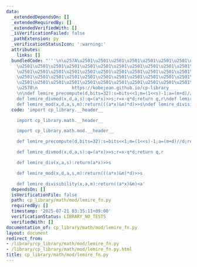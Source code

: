 ```yaml
---
data:
  _extendedDependsOn: []
  _extendedRequiredBy: []
  _extendedVerifiedWith: []
  _isVerificationFailed: false
  _pathExtension: py
  _verificationStatusIcon: ':warning:'
  attributes:
    links: []
  bundledCode: "'''\n\u257A\u2501\u2501\u2501\u2501\u2501\u2501\u2501\u2501\u2501\u2501\
    \u2501\u2501\u2501\u2501\u2501\u2501\u2501\u2501\u2501\u2501\u2501\u2501\u2501\
    \u2501\u2501\u2501\u2501\u2501\u2501\u2501\u2501\u2501\u2501\u2501\u2501\u2501\
    \u2501\u2501\u2501\u2501\u2501\u2501\u2501\u2501\u2501\u2501\u2501\u2501\u2501\
    \u2501\u2501\u2501\u2501\u2501\u2501\u2501\u2501\u2501\u2501\u2501\u2501\u2501\
    \u2578\n             https://kobejean.github.io/cp-library               \n'''\n\
    \n\ndef lemire_precompute(d,bits=32):s=bits<<1;m=(1<<s)-1;a=(m+d)//d;return a,s,m\n\
    def lemire_divmod(x,d,a,s):q=(a*x)>>s;r=x-q*d;return q,r\ndef lemire_div(x,a,s):return(a*x)>>s\n\
    def lemire_mod(x,d,a,s,m):return(((a*x)&m)*d)>>s\ndef lemire_divisibility(x,a,m):return((a*x)&m)<a\n"
  code: 'import cp_library.__header__

    import cp_library.math.__header__

    import cp_library.math.mod.__header__

    def lemire_precompute(d,bits=32):s=bits<<1;m=(1<<s)-1;a=(m+d)//d;return a,s,m

    def lemire_divmod(x,d,a,s):q=(a*x)>>s;r=x-q*d;return q,r

    def lemire_div(x,a,s):return(a*x)>>s

    def lemire_mod(x,d,a,s,m):return(((a*x)&m)*d)>>s

    def lemire_divisibility(x,a,m):return((a*x)&m)<a'
  dependsOn: []
  isVerificationFile: false
  path: cp_library/math/mod/lemire_fn.py
  requiredBy: []
  timestamp: '2025-07-21 03:35:11+09:00'
  verificationStatus: LIBRARY_NO_TESTS
  verifiedWith: []
documentation_of: cp_library/math/mod/lemire_fn.py
layout: document
redirect_from:
- /library/cp_library/math/mod/lemire_fn.py
- /library/cp_library/math/mod/lemire_fn.py.html
title: cp_library/math/mod/lemire_fn.py
---
```

